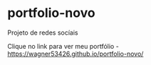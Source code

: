 # portfolio-novo
Projeto de redes socíais

Clique no link para ver meu portfólio - https://wagner53426.github.io/portfolio-novo/
